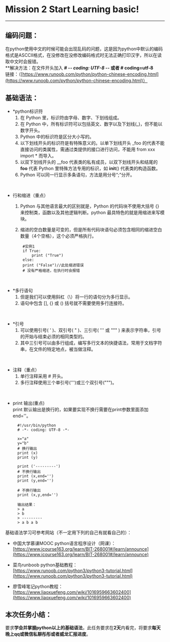 # Mission 2 Start Learning basic! #
-----------------------------------------------------
##  编码问题： ##
在python使用中文的时候可能会出现乱码的问题，这是因为python中默认的编码格式是ASCCII格式，在没修改在没修改编码格式时无法正确打印汉字，所以在读取中文时会报错。<br>
**解决方法：在文件开头加入 **# -*- coding: UTF-8 -*- 或者 # coding=utf-8**<br>
链接：（[https://www.runoob.com/python/python-chinese-encoding.html](https://www.runoob.com/python/python-chinese-encoding.html)）

## 基础语法： ##
- *python标识符<br>
	1. 在 Python 里，标识符由字母、数字、下划线组成。<br>
	1. 在 Python 中，所有标识符可以包括英文、数字以及下划线(_)，但不能以数字开头。<br>
	1. Python 中的标识符是区分大小写的。<br>
	1. 以下划线开头的标识符是有特殊意义的。以单下划线开头 _foo 的代表不能直接访问的类属性，需通过类提供的接口进行访问，不能用 from xxx import * 而导入。<br>
	1. 以双下划线开头的 __foo 代表类的私有成员，以双下划线开头和结尾的 __foo__ 代表 Python 里特殊方法专用的标识，如 __init__() 代表类的构造函数。<br>
	1. Python 可以同一行显示多条语句，方法是用分号“;”分开。
	
<br>

- 行和缩进（重点）<br>
	1. Python 与其他语言最大的区别就是，Python 的代码块不使用大括号 {} 来控制类，函数以及其他逻辑判断。python 最具特色的就是用缩进来写模块。<br>
	1. 缩进的空白数量是可变的，但是所有代码块语句必须包含相同的缩进空白数量（4个空格），这个必须严格执行。
        
		    #实例1
    		if True:
    		    print ("True")
       	 	else:
    		print ("False")//此处缩进错误
    		# 没有严格缩进，在执行时会报错

<br>

- *多行语句<br>
	1. 但是我们可以使用斜杠（\）将一行的语句分为多行显示。
	1. 语句中包含 [], {} 或 () 括号就不需要使用多行连接符。

<br>

- *引号<br>
	1. 可以使用引号( ' )、双引号( " )、三引号( ''' 或 """ ) 来表示字符串，引号的开始与结束必须的相同类型的。
	1. 其中三引号可以由多行组成，编写多行文本的快捷语法，常用于文档字符串，在文件的特定地点，被当做注释。

<br>

- 注释（重点）<br>
	1. 单行注释采用 # 开头。
	1. 多行注释使用三个单引号(''')或三个双引号(""")。

<br>

- print 输出(重点)<br>
print 默认输出是换行的，如果要实现不换行需要在print参数里面添加end=''。

        #!/usr/bin/python
	    # -*- coding: UTF-8 -*-
	    
	    x="a"
	    y="b"
	    # 换行输出
	    print (x)
	    print (y)
	    
	    print ('---------')
	    # 不换行输出
	    print (x,end='')
	    print (y,end='')
	    
	    # 不换行输出
	    print (x,y,end='')
		
		输出结果：
		> a
		> b
		> ---------
		> a b a b

基础语法学习可参考网站（不一定用下列的自己有就看自己的）：



- 中国大学慕课MOOC python语言程序设计（网课）：
[https://www.icourse163.org/learn/BIT-268001#/learn/announce](https://www.icourse163.org/learn/BIT-268001#/learn/announce)


- 菜鸟runboob python基础教程： 
[https://www.runoob.com/python3/python3-tutorial.html](https://www.runoob.com/python3/python3-tutorial.html)


- 廖雪峰笔记python教程：
[https://www.liaoxuefeng.com/wiki/1016959663602400](https://www.liaoxuefeng.com/wiki/1016959663602400)

## 本次任务小结： ##
要求**学会并掌握python以上的基础语法**，此任务要求在**2天**内看完，将要求**每天晚上qq或微信私聊彤彤或者威龙汇报进度**。
